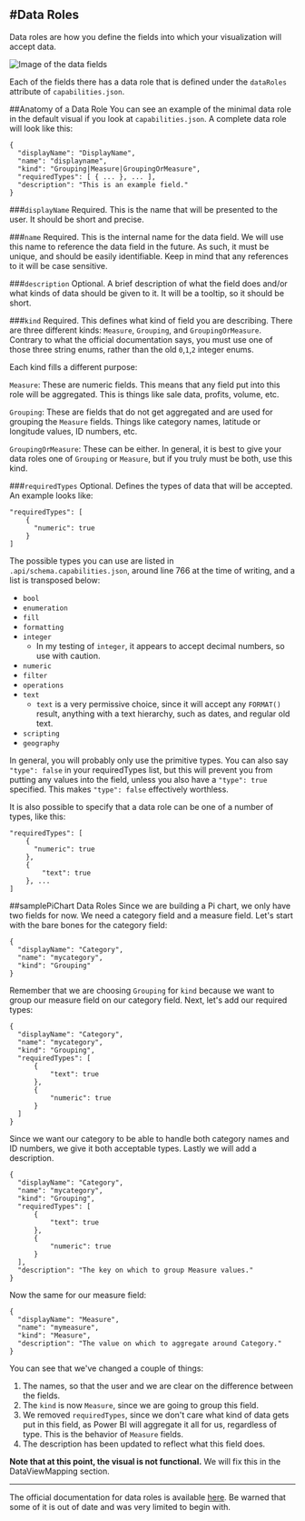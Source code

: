#Data Roles
---
Data roles are how you define the fields into which your visualization will accept data.

![Image of the data fields](../img/DataFields.png)

Each of the fields there has a data role that is defined under the `dataRoles` attribute of `capabilities.json`.

##Anatomy of a Data Role
You can see an example of the minimal data role in the default visual if you look at `capabilities.json`.
A complete data role will look like this:

```
{
  "displayName": "DisplayName",
  "name": "displayname",
  "kind": "Grouping|Measure|GroupingOrMeasure",
  "requiredTypes": [ { ... }, ... ],
  "description": "This is an example field."
}
```

###`displayName`
Required. This is the name that will be presented to the user. It should be short and precise.

###`name`
Required. This is the internal name for the data field. We will use this name to reference the data field in the future. As such, it must be unique, and should be easily identifiable. Keep in mind that any references to it will be case sensitive.

###`description`
Optional. A brief description of what the field does and/or what kinds of data should be given to it. It will be a tooltip, so it should be short.

###`kind`
Required. This defines what kind of field you are describing. There are three different kinds: `Measure`, `Grouping`, and `GroupingOrMeasure`. Contrary to what the official documentation says, you must use one of those three string enums, rather than the old `0`,`1`,`2` integer enums.

Each kind fills a different purpose:

`Measure`: These are numeric fields. This means that any field put into this role will be aggregated. This is things like sale data, profits, volume, etc.

`Grouping`: These are fields that do not get aggregated and are used for grouping the `Measure` fields. Things like category names, latitude or longitude values, ID numbers, etc.

`GroupingOrMeasure`: These can be either. In general, it is best to give your data roles one of `Grouping` or `Measure`, but if you truly must be both, use this kind.

###`requiredTypes`
Optional. Defines the types of data that will be accepted. An example looks like:

```
"requiredTypes": [
    {
      "numeric": true
    }
]
```

The possible types you can use are listed in `.api/schema.capabilities.json`, around line 766 at the time of writing, and a list is transposed below:
*   `bool`
*   `enumeration`
*   `fill`
*   `formatting`
*   `integer`
    *   In my testing of `integer`, it appears to accept decimal numbers, so use with caution.
*   `numeric`
*   `filter`
*   `operations`
*   `text`
    *   `text` is a very permissive choice, since it will accept any `FORMAT()` result, anything with a text hierarchy, such as dates, and regular old text.
*   `scripting`
*   `geography`

In general, you will probably only use the primitive types. You can also say `"type": false` in your requiredTypes list, but this will prevent you from putting any values into the field, unless you also have a `"type": true` specified. This makes `"type": false` effectively worthless.

It is also possible to specify that a data role can be one of a number of types, like this:

```
"requiredTypes": [
    {
      "numeric": true
    },
    {
        "text": true
    }, ...
]
```

##samplePiChart Data Roles
Since we are building a Pi chart, we only have two fields for now. We need a category field and a measure field. Let's start with the bare bones for the category field:

```
{
  "displayName": "Category",
  "name": "mycategory",
  "kind": "Grouping"
}
```

Remember that we are choosing `Grouping` for `kind` because we want to group our measure field on our category field. Next, let's add our required types:

```
{
  "displayName": "Category",
  "name": "mycategory",
  "kind": "Grouping",
  "requiredTypes": [
      {
          "text": true
      },
      {
          "numeric": true
      }
  ]
}
```

Since we want our category to be able to handle both category names and ID numbers, we give it both acceptable types. Lastly we will add a description.

```
{
  "displayName": "Category",
  "name": "mycategory",
  "kind": "Grouping",
  "requiredTypes": [
      {
          "text": true
      },
      {
          "numeric": true
      }
  ],
  "description": "The key on which to group Measure values."
}
```

Now the same for our measure field:

```
{
  "displayName": "Measure",
  "name": "mymeasure",
  "kind": "Measure",
  "description": "The value on which to aggregate around Category."
}
```

You can see that we've changed a couple of things:
1.   The names, so that the user and we are clear on the difference between the fields.
2.   The `kind` is now `Measure`, since we are going to group this field.
3.   We removed `requiredTypes`, since we don't care what kind of data gets put in this field, as Power BI will aggregate it all for us, regardless of type. This is the behavior of `Measure` fields.
4.   The description has been updated to reflect what this field does.

**Note that at this point, the visual is not functional.** We will fix this in the DataViewMapping section.

---
The official documentation for data roles is available [here](https://github.com/Microsoft/PowerBI-visuals/blob/master/Capabilities/Capabilities.md#define-the-data-fields-your-visual-expects---dataroles). Be warned that some of it is out of date and was very limited to begin with.
